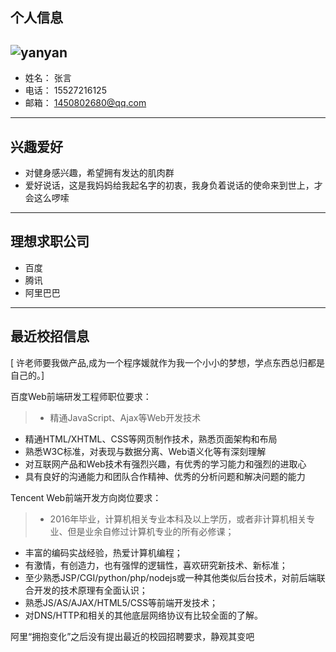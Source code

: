 个人信息
-

 ![yanyan](http://b193.photo.store.qq.com/psb?/V10r0E9L119bHV/iMh96DfQwMyI*8*lf3tAfQqJycH*UIn8YLzxxP9k694!/b/dI4vDnM*IwAA&bo=VQOAAkAUMA8BCZE!&rf=viewer_4)
-
 
- 姓名：        张言
- 电话：        15527216125
- 邮箱：        1450802680@qq.com 
<hr>

兴趣爱好
-
- 对健身感兴趣，希望拥有发达的肌肉群
- 爱好说话，这是我妈妈给我起名字的初衷，我身负着说话的使命来到世上，才会这么啰嗦
<hr>

理想求职公司
-
- 百度
- 腾讯
- 阿里巴巴
<hr>

最近校招信息
- 
[ 许老师要我做产品,成为一个程序媛就作为我一个小小的梦想，学点东西总归都是自己的。]


百度Web前端研发工程师职位要求：

>- 精通JavaScript、Ajax等Web开发技术
- 精通HTML/XHTML、CSS等网页制作技术，熟悉页面架构和布局
- 熟悉W3C标准，对表现与数据分离、Web语义化等有深刻理解
- 对互联网产品和Web技术有强烈兴趣，有优秀的学习能力和强烈的进取心
- 具有良好的沟通能力和团队合作精神、优秀的分析问题和解决问题的能力 


Tencent Web前端开发方向岗位要求：

>- 2016年毕业，计算机相关专业本科及以上学历，或者非计算机相关专业、但是业余自修过计算机专业的所有必修课； 
- 丰富的编码实战经验，热爱计算机编程； 
- 有激情，有创造力，也有强悍的逻辑性，喜欢研究新技术、新标准；
- 至少熟悉JSP/CGI/python/php/nodejs或一种其他类似后台技术，对前后端联合开发的技术原理有全面认识；
- 熟悉JS/AS/AJAX/HTML5/CSS等前端开发技术；
- 对DNS/HTTP和相关的其他底层网络协议有比较全面的了解。 


阿里“拥抱变化”之后没有提出最近的校园招聘要求，静观其变吧